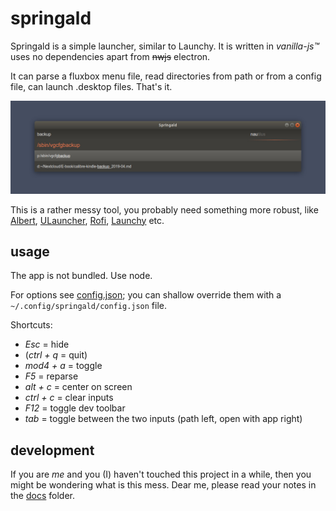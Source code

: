 # springald

Springald is a simple launcher, similar to Launchy. It is written in _vanilla-js™_
uses no dependencies apart from  ~~nwjs~~ electron.

It can parse a fluxbox menu file, read directories from path or from a config file,
can launch .desktop files. That's it.

![looks like this](./docs/demo.jpg)

This is a rather messy tool, you probably need something more robust, like
[Albert](https://github.com/albertlauncher/albert),
[ULauncher](https://github.com/Ulauncher/Ulauncher/),
[Rofi](https://github.com/davatorium/rofi),
[Launchy](https://www.launchy.net/index.php)
etc.

## usage

The app is not bundled. Use node.

For options see [config.json](./config.json); you can shallow override them
with a `~/.config/springald/config.json` file.

Shortcuts:

- _Esc_ = hide
- (_ctrl + q_ = quit)
- _mod4 + a_ = toggle
- _F5_ = reparse
- _alt + c_ = center on screen
- _ctrl + c_ = clear inputs
- _F12_ = toggle dev toolbar
- _tab_ = toggle between the two inputs (path left, open with app right)

## development

If you are _me_ and you (I) haven't touched this project in a while, then you might be wondering what is this mess. Dear me, please read your notes in the [docs](./docs/dev.md) folder.
